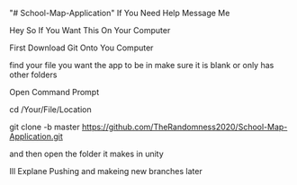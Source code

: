 "# School-Map-Application" 
If You Need Help Message Me

Hey So If You Want This On Your Computer

First Download Git Onto You Computer

find your file you want the app to be in make sure it is blank or only has other folders

Open Command Prompt

cd /Your/File/Location

git clone -b master https://github.com/TheRandomness2020/School-Map-Application.git

and then open the folder it makes in unity

Ill Explane Pushing and makeing new branches later
